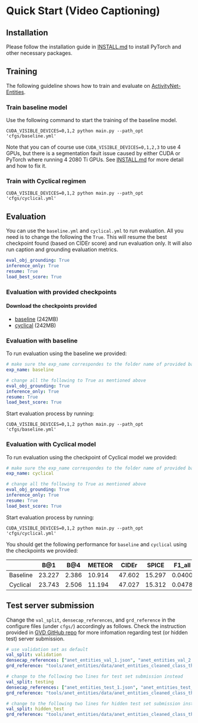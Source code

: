 # Quick Start (Video Captioning)

## Installation

Please follow the installation guide in [INSTALL.md](INSTALL.md) to install PyTorch and other necessary packages.

## Training

The following guideline shows how to train and evaluate on [ActivityNet-Entities](https://github.com/facebookresearch/ActivityNet-Entities).

### Train baseline model

Use the following command to start the training of the baseline model.

```shell
CUDA_VISIBLE_DEVICES=0,1,2 python main.py --path_opt 'cfgs/baseline.yml'
```

Note that you can of course use `CUDA_VISIBLE_DEVICES=0,1,2,3` to use 4 GPUs, but there is a segmentation fault issue caused by either CUDA or PyTorch where running 4 2080 Ti GPUs.
See [INSTALL.md](INSTALL.md) for more detail and how to fix it.

### Train with Cyclical regimen

```shell
CUDA_VISIBLE_DEVICES=0,1,2 python main.py --path_opt 'cfgs/cyclical.yml'
```

## Evaluation

You can use the `baseline.yml` and `cyclical.yml` to run evaluation.
All you need is to change the following the `True`.
This will resume the best checkpoint found (based on CIDEr score) and run evaluation only.
It will also run caption and grounding evaluation metrics.

```yaml
eval_obj_grounding: True
inference_only: True
resume: True
load_best_score: True
```

### Evaluation with provided checkpoints

#### Download the checkpoints provided

- [baseline](https://www.dropbox.com/s/lqk6oyx8tnktoqt/baseline.zip?dl=1) (242MB)
- [cyclical](https://www.dropbox.com/s/y4d46wot95gxeql/cyclical.zip?dl=1) (242MB)

### Evaluation with baseline

To run evaluation using the baseline we provided:

```yaml
# make sure the exp_name correspondes to the folder name of provided baseline
exp_name: baseline

# change all the following to True as mentioned above
eval_obj_grounding: True
inference_only: True
resume: True
load_best_score: True
```

Start evaluation process by running:

```shell
CUDA_VISIBLE_DEVICES=0,1,2 python main.py --path_opt 'cfgs/baseline.yml'
```

### Evaluation with Cyclical model

To run evaluation using the checkpoint of Cyclical model we provided:

```yaml
# make sure the exp_name correspondes to the folder name of provided baseline
exp_name: cyclical

# change all the following to True as mentioned above
eval_obj_grounding: True
inference_only: True
resume: True
load_best_score: True
```

Start evaluation process by running:

```shell
CUDA_VISIBLE_DEVICES=0,1,2 python main.py --path_opt 'cfgs/cyclical.yml'
```

You should get the following performance for `baseline` and `cyclical` using the checkpoints we provided:

|          | B@1    | B@4   | METEOR | CIDEr  | SPICE  | F1_all | F1_all_per_sent | F1_loc | F1_loc_per_sent |
|----------|--------|-------|--------|--------|--------|--------|-----------------|--------|-----------------|
| Baseline | 23.227 | 2.386 | 10.914 | 47.602 | 15.297 | 0.0400 | 0.1014          | 0.1310 | 0.3405          |
| Cyclical | 23.743 | 2.506 | 11.194 | 47.027 | 15.312 | 0.0478 | 0.1249          | 0.1612 | 0.4237          |

## Test server submission

Change the `val_split`, `densecap_references`, and `grd_reference` in the configure files (under `cfgs/`) accordingly as follows.
Check the instruction provided in [GVD GitHub repo](https://github.com/facebookresearch/grounded-video-description#inference-and-testing) for more infomation regarding test (or hidden test) server submission.

```yml
# use validation set as default
val_split: validation
densecap_references: ["anet_entities_val_1.json", "anet_entities_val_2.json"]
grd_reference: "tools/anet_entities/data/anet_entities_cleaned_class_thresh50_trainval.json"

# change to the following two lines for test set submission instead
val_split: testing
densecap_references: ["anet_entities_test_1.json", "anet_entities_test_2.json"]
grd_reference: "tools/anet_entities/data/anet_entities_cleaned_class_thresh50_test_skeleton.json"

# change to the following two lines for hidden test set submission instead
val_split: hidden_test
grd_reference: "tools/anet_entities/data/anet_entities_cleaned_class_thresh50_hidden_test_skeleton.json"
```
